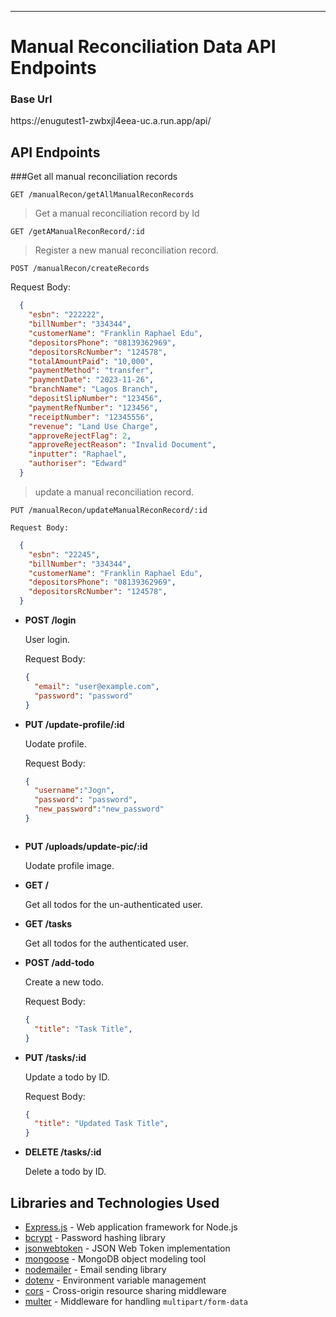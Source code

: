---

# Manual Reconciliation Data API Endpoints
<h3>Base Url</h3>
<p>https://enugutest1-zwbxjl4eea-uc.a.run.app/api/</p>

## API Endpoints

###Get all manual reconciliation records
```http
GET /manualRecon/getAllManualReconRecords
```


> Get a manual reconciliation record by Id
```http
GET /getAManualReconRecord/:id
```



> Register a new manual reconciliation record.
```http
POST /manualRecon/createRecords
```
  Request Body:

  ```json
    {
      "esbn": "222222",
      "billNumber": "334344",
      "customerName": "Franklin Raphael Edu",
      "depositorsPhone": "08139362969",
      "depositorsRcNumber": "124578",
      "totalAmountPaid": "10,000",
      "paymentMethod": "transfer",
      "paymentDate": "2023-11-26",
      "branchName": "Lagos Branch",
      "depositSlipNumber": "123456",
      "paymentRefNumber": "123456",
      "receiptNumber": "12345556",
      "revenue": "Land Use Charge",
      "approveRejectFlag": 2,
      "approveRejectReason": "Invalid Document",
      "inputter": "Raphael",
      "authoriser": "Edward"
    }
  ```

> update a manual reconciliation record.
```http
PUT /manualRecon/updateManualReconRecord/:id
```

    Request Body:

  ```json
    {
      "esbn": "22245",
      "billNumber": "334344",
      "customerName": "Franklin Raphael Edu",
      "depositorsPhone": "08139362969",
      "depositorsRcNumber": "124578",
    }
  ```


- **POST /login**

  User login.

  Request Body:

  ```json
  {
    "email": "user@example.com",
    "password": "password"
  }
  ```
- **PUT /update-profile/:id**

  Uodate profile.

  Request Body:

  ```json
  {
    "username":"Jogn",
    "password": "password",
    "new_password":"new_password"
  }
  ```
   ```
- **PUT /uploads/update-pic/:id**

  Uodate profile image.

- **GET /**

  Get all todos for the un-authenticated user.
 
- **GET /tasks**

  Get all todos for the authenticated user.

- **POST /add-todo**

  Create a new todo.

  Request Body:

  ```json
  {
    "title": "Task Title",
  }
  ```

- **PUT /tasks/:id**

  Update a todo by ID.

  Request Body:

  ```json
  {
    "title": "Updated Task Title",
  }
  ```

- **DELETE /tasks/:id**

  Delete a todo by ID.

## Libraries and Technologies Used

- [Express.js](https://expressjs.com/) - Web application framework for Node.js
- [bcrypt](https://www.npmjs.com/package/bcrypt) - Password hashing library
- [jsonwebtoken](https://www.npmjs.com/package/jsonwebtoken) - JSON Web Token implementation
- [mongoose](https://mongoosejs.com/) - MongoDB object modeling tool
- [nodemailer](https://nodemailer.com/) - Email sending library
- [dotenv](https://www.npmjs.com/package/dotenv) - Environment variable management
- [cors](https://www.npmjs.com/package/cors) - Cross-origin resource sharing middleware
- [multer](https://www.npmjs.com/package/multer) - Middleware for handling `multipart/form-data`

